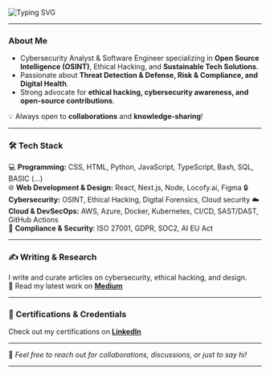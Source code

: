 ![Typing SVG](https://readme-typing-svg.herokuapp.com?font=Press+Start+2P&color=39FF14&multiline=true&width=800&height=60&lines=Hi,+I'm+Paul.;I+Design+and+Code!)

---

###  About Me
-  Cybersecurity Analyst & Software Engineer specializing in **Open Source Intelligence (OSINT)**, Ethical Hacking, and **Sustainable Tech Solutions**.  
-  Passionate about **Threat Detection & Defense, Risk & Compliance, and Digital Health**.  
-  Strong advocate for **ethical hacking, cybersecurity awareness, and open-source contributions**.  

💡 Always open to **collaborations** and **knowledge-sharing**!  

---

### 🛠️ Tech Stack
💻 **Programming:** CSS, HTML, Python, JavaScript, TypeScript, Bash, SQL, BASIC (...)  
🌐 **Web Development & Design:** React, Next.js, Node, Locofy.ai, Figma 
🔒 **Cybersecurity:** OSINT, Ethical Hacking, Digital Forensics, Cloud security 
☁️ **Cloud & DevSecOps:** AWS, Azure, Docker, Kubernetes, CI/CD, SAST/DAST, GitHub Actions   
📜 **Compliance & Security**: ISO 27001, GDPR, SOC2, AI EU Act

---

<!--### 📂 Featured Projects
🚀 **[Project Name 1](https://github.com/yourproject)** – A cybersecurity tool for OSINT data analysis.  
🔍 **[Project Name 2](https://github.com/yourproject)** – A web app focused on ethical hacking simulations.  
💡 **[Project Name 3](https://github.com/yourproject)** – A sustainable software engineering initiative.  

*(Check out more on my GitHub Repositories!)*

--- -->

### ✍️ Writing & Research
I write and curate articles on cybersecurity, ethical hacking, and design.   
📖 Read my latest work on <a href="https://medium.com/@Paulinhx" target="_blank" rel="noreferrer"><strong>Medium</strong></a>
 

---

### 🔗 Certifications & Credentials
 Check out my certifications on <a href="https://www.linkedin.com/in/pauldesbats/details/certifications/" target="_blank" rel="noreferrer"><strong>LinkedIn</strong></a>



---


💬 *Feel free to reach out for collaborations, discussions, or just to say hi!* 


_________________________________________________________________________________________________________________________________




